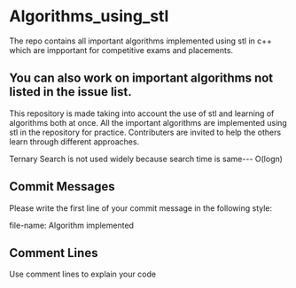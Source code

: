 # Algorithms_using_stl 
The repo contains all important algorithms implemented using stl in c++ which are impportant for competitive exams and placements. 

## You can also work on important algorithms not listed in the issue list.

This repository is made taking into account the use of stl and learning of algorithms both at once. All the important algorithms are implemented using stl in the repository for practice. Contributers are invited to help the others learn through different approaches.

Ternary Search is not used widely because search time is same--- O(logn)



Commit Messages
-------------------------------------------------------------------------------------------
Please write the first line of your commit message in the following style:

file-name: Algorithm implemented



Comment Lines
-------------------------------------------------------------------------------------------
Use comment lines to explain your code
